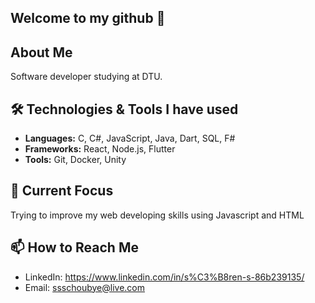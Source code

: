 ## Welcome to my github 👋

## About Me
Software developer studying at DTU. 

## 🛠️ Technologies & Tools I have used
- **Languages:** C, C#, JavaScript, Java, Dart, SQL, F#
- **Frameworks:** React, Node.js, Flutter
- **Tools:** Git, Docker, Unity

## 🎯 Current Focus
Trying to improve my web developing skills using Javascript and HTML


## 📫 How to Reach Me
- LinkedIn: https://www.linkedin.com/in/s%C3%B8ren-s-86b239135/
- Email: ssschoubye@live.com




